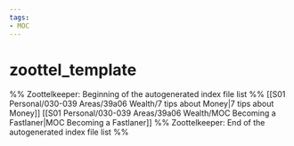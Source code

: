 ```yaml
---
tags: 
- MOC
---
```

# zoottel_template



%% Zoottelkeeper: Beginning of the autogenerated index file list  %%
 [[S01 Personal/030-039 Areas/39a06 Wealth/7 tips about Money|7 tips about Money]]
 [[S01 Personal/030-039 Areas/39a06 Wealth/MOC Becoming a Fastlaner|MOC Becoming a Fastlaner]]
%% Zoottelkeeper: End of the autogenerated index file list  %%

